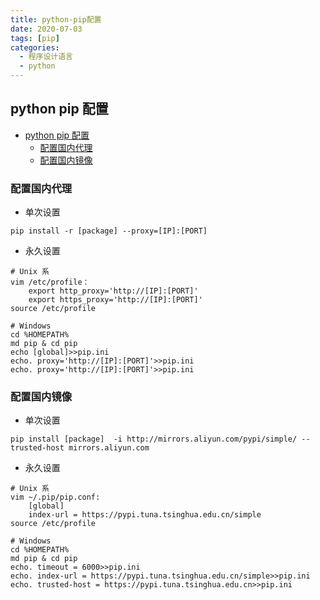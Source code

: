 ```yaml
---
title: python-pip配置
date: 2020-07-03
tags: [pip]
categories:
  - 程序设计语言
  - python
---
```


## python pip 配置

- [python pip 配置](#python-pip-配置)
  - [配置国内代理](#配置国内代理)
  - [配置国内镜像](#配置国内镜像)

### 配置国内代理

- 单次设置

```shell
pip install -r [package] --proxy=[IP]:[PORT]
```

- 永久设置

```shell
# Unix 系
vim /etc/profile：
    export http_proxy='http://[IP]:[PORT]'
    export https_proxy='http://[IP]:[PORT]'
source /etc/profile

# Windows
cd %HOMEPATH%
md pip & cd pip
echo [global]>>pip.ini
echo. proxy='http://[IP]:[PORT]'>>pip.ini
echo. proxy='http://[IP]:[PORT]'>>pip.ini
```

### 配置国内镜像

- 单次设置

```shell
pip install [package]  -i http://mirrors.aliyun.com/pypi/simple/ --trusted-host mirrors.aliyun.com
```

- 永久设置

```shell
# Unix 系
vim ~/.pip/pip.conf:
    [global]
    index-url = https://pypi.tuna.tsinghua.edu.cn/simple
source /etc/profile

# Windows
cd %HOMEPATH%
md pip & cd pip
echo. timeout = 6000>>pip.ini
echo. index-url = https://pypi.tuna.tsinghua.edu.cn/simple>>pip.ini
echo. trusted-host = https://pypi.tuna.tsinghua.edu.cn>>pip.ini
```
